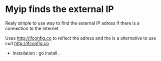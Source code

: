# Myip finds the external IP

Realy simple to use way to find the external IP adress if there is a connection to the internet

Uses http://ifconfig.co to reflect the adress and the is a alternative to use curl http://ifconfig.co

* Installation : go install .

